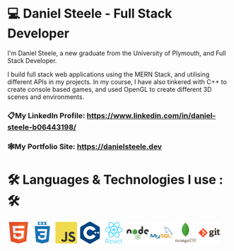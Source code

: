<div "align: center">
  <h1> 💻 Daniel Steele - Full Stack Developer </h1>

<p1> I'm Daniel Steele, a new graduate from the University of Plymouth, and Full Stack Developer. </p1>

<p1> I build full stack web applications using the MERN Stack, and utilising different APIs in my projects. 
In my course, I have also tinkered with C++ to create console based games, and used OpenGL to create different 3D scenes and environments. </p1>

<!-- My LinkedIn: -->
  <h3>📋My LinkedIn Profile: <a href="https://www.linkedin.com/in/daniel-steele-b06443198/">https://www.linkedin.com/in/daniel-steele-b06443198/</a></h3>
  <!-- My Portfolio Website --> 
  <h3> 🕸️My Portfolio Site: <a href="https://danielsteele.dev">https://danielsteele.dev</a></h3>

<h1>🛠️ Languages & Technologies I use : 🛠️ </h1>

  <img src="https://github.com/devicons/devicon/blob/master/icons/html5/html5-original.svg" title="HTML5" alt="HTML" width="50" height="50"/>

  <img src="https://github.com/devicons/devicon/blob/master/icons/css3/css3-plain-wordmark.svg"  title="CSS3" alt="CSS" width="50" height="50"/>
  
  <img src="https://github.com/devicons/devicon/blob/master/icons/javascript/javascript-original.svg" title="JavaScript" alt="JavaScript" width="50" height="50"/>

  <img src="https://github.com/devicons/devicon/blob/master/icons/cplusplus/cplusplus-plain.svg" title="c++" alt="c++" width="50" height="50"/>
  
  <img src="https://github.com/devicons/devicon/blob/master/icons/react/react-original-wordmark.svg" title="React" alt="React" width="50" height="50"/>
  
  <img src="https://github.com/devicons/devicon/blob/master/icons/nodejs/nodejs-original-wordmark.svg" title="NodeJS" alt="NodeJS" width="50" height="50">

  <img src="https://github.com/devicons/devicon/blob/master/icons/mysql/mysql-original-wordmark.svg" title="MySQL"  alt="MySQL" width="50" height="50"/>

  <img src="https://github.com/devicons/devicon/blob/master/icons/mongodb/mongodb-original-wordmark.svg" title="MongoDB"  alt="MongoDB" width="50" height="50"/>
  
  
  <img src="https://github.com/devicons/devicon/blob/master/icons/git/git-original-wordmark.svg" title="Git" alt="Git" width="50" height="50"/>


<!-- Visitor count --> 
<!--<h1>Visitor Count:  </h1> 

<!--![Visitor Count](https://profile-counter.glitch.me/DanielSteele1/count.svg)
<!--</div>
